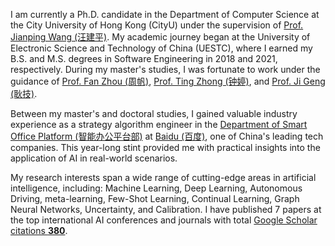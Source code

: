 I am currently a Ph.D. candidate in the Department of Computer Science at the City University of Hong Kong (CityU) under the supervision of [Prof. Jianping Wang (汪建平)](https://scholars.cityu.edu.hk/en/persons/jianping-wang(0ff9fbf8-eeb5-4061-bcaf-029e3f282463).html). My academic journey began at the University of Electronic Science and Technology of China (UESTC), where I earned my B.S. and M.S. degrees in Software Engineering in 2018 and 2021, respectively. During my master's studies, I was fortunate to work under the guidance of [Prof. Fan Zhou (周帆)](https://en.uestc.edu.cn/info/1074/2722.htm), [Prof. Ting Zhong (钟婷)](https://en.uestc.edu.cn/info/1074/2719.htm), and [Prof. Ji Geng (耿技)](https://sise.uestc.edu.cn/info/1035/9200.htm).

Between my master's and doctoral studies, I gained valuable industry experience as a strategy algorithm engineer in the [Department of Smart Office Platform (智能办公平台部)](https://infoflow-commercial.baidu.com/newweb/#/) at [Baidu (百度)](https://www.baidu.com/), one of China's leading tech companies. This year-long stint provided me with practical insights into the application of AI in real-world scenarios.

My research interests span a wide range of cutting-edge areas in artificial intelligence, including: Machine Learning, Deep Learning, Autonomous Driving, meta-learning, Few-Shot Learning, Continual Learning, Graph Neural Networks, Uncertainty, and Calibration. I have published 7 papers at the top international AI conferences and journals with total <a href='https://scholar.google.com/citations?user=BbsnLQYAAAAJ'>Google Scholar citations <strong><span id='total_cit'>380</span></strong></a>.
